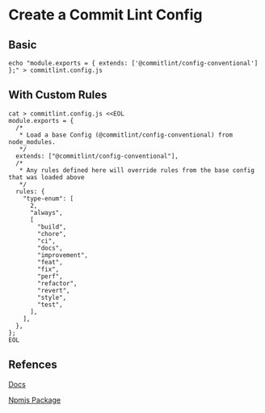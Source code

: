 # Create a Commit Lint Config


## Basic
```
echo "module.exports = { extends: ['@commitlint/config-conventional'] };" > commitlint.config.js
```

## With Custom Rules

```
cat > commitlint.config.js <<EOL
module.exports = {
  /*
   * Load a base Config (@commitlint/config-conventional) from node_modules.
   */
  extends: ["@commitlint/config-conventional"],
  /*
   * Any rules defined here will override rules from the base config that was loaded above
   */
  rules: {
    "type-enum": [
      2,
      "always",
      [
        "build",
        "chore",
        "ci",
        "docs",
        "improvement",
        "feat",
        "fix",
        "perf",
        "refactor",
        "revert",
        "style",
        "test",
      ],
    ],
  },
};
EOL
```

## Refences

[Docs](https://commitlint.js.org/#/reference-rules)

[Npmjs Package](https://www.npmjs.com/package/@commitlint/config-conventional)

